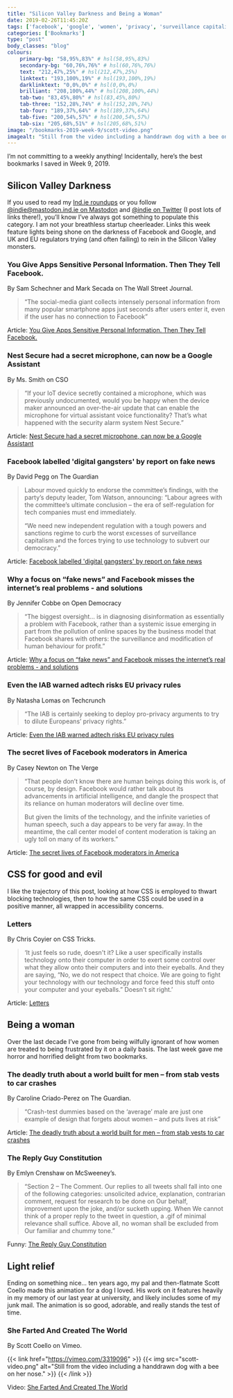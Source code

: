 ```yaml
---
title: "Silicon Valley Darkness and Being a Woman"
date: 2019-02-26T11:45:20Z
tags: ['facebook', 'google', 'women', 'privacy', 'surveillance capitalism', 'accessibility']
categories: ['Bookmarks']
type: "post"
body_classes: "blog"
colours:
    primary-bg: "58,95%,83%" # hsl(58,95%,83%)
    secondary-bg: "60,76%,76%" # hsl(60,76%,76%)
    text: "212,47%,25%" # hsl(212,47%,25%)
    linktext: "193,100%,19%" # hsl(193,100%,19%)
    darklinktext: "0,0%,0%" # hsl(0,0%,0%)
    brilliant: "208,100%,44%" # hsl(208,100%,44%)
    tab-two: "83,45%,80%" # hsl(83,45%,80%)
    tab-three: "152,28%,74%" # hsl(152,28%,74%)
    tab-four: "189,37%,64%" # hsl(189,37%,64%)
    tab-five: "200,54%,57%" # hsl(200,54%,57%)
    tab-six: "205,68%,51%" # hsl(205,68%,51%)
image: "/bookmarks-2019-week-9/scott-video.png"
imagealt: "Still from the video including a handdrawn dog with a bee on her nose."
---
```


I’m not committing to a weekly anything! Incidentally, here’s the best bookmarks I saved in Week 9, 2019.<!--more-->

## Silicon Valley Darkness

If you used to read my [Ind.ie roundups](https://ind.ie/news) or you follow [@indie@mastodon.ind.ie on Mastodon](https://mastodon.ind.ie/@indie) and [@indie on Twitter](https://twitter.com/indie) (I post lots of links there!), you’ll know I’ve always got something to populate this category. I am not your breathless startup cheerleader. Links this week feature lights being shone on the darkness of Facebook and Google, and UK and EU regulators trying (and often failing) to rein in the Silicon Valley monsters.

### You Give Apps Sensitive Personal Information. Then They Tell Facebook.

By Sam Schechner and Mark Secada on The Wall Street Journal.

> “The social-media giant collects intensely personal information from many popular smartphone apps just seconds after users enter it, even if the user has no connection to Facebook”

Article: [You Give Apps Sensitive Personal Information. Then They Tell Facebook.](https://www.wsj.com/articles/you-give-apps-sensitive-personal-information-then-they-tell-facebook-11550851636)



### Nest Secure had a secret microphone, can now be a Google Assistant

By Ms. Smith on CSO

> “If your IoT device secretly contained a microphone, which was previously undocumented, would you be happy when the device maker announced an over-the-air update that can enable the microphone for virtual assistant voice functionality? That’s what happened with the security alarm system Nest Secure.”

Article: [Nest Secure had a secret microphone, can now be a Google Assistant](https://www.csoonline.com/article/3336227/security/nest-secure-had-a-secret-microphone-can-now-be-a-google-assistant.html)



### Facebook labelled 'digital gangsters' by report on fake news

By David Pegg on The Guardian 

> Labour moved quickly to endorse the committee’s findings, with the party’s deputy leader, Tom Watson, announcing: “Labour agrees with the committee’s ultimate conclusion – the era of self-regulation for tech companies must end immediately. 
>
> “We need new independent regulation with a tough powers and sanctions regime to curb the worst excesses of surveillance capitalism and the forces trying to use technology to subvert our democracy.”

Article: [Facebook labelled 'digital gangsters' by report on fake news](https://www.theguardian.com/technology/2019/feb/18/facebook-fake-news-investigation-report-regulation-privacy-law-dcms)



### Why a focus on “fake news” and Facebook misses the internet’s real problems - and solutions

By Jennifer Cobbe on Open Democracy

> “The biggest oversight… is in diagnosing disinformation as essentially a problem with Facebook, rather than a systemic issue emerging in part from the pollution of online spaces by the business model that Facebook shares with others: the surveillance and modification of human behaviour for profit.”

Article: [Why a focus on “fake news” and Facebook misses the internet’s real problems - and solutions](https://www.opendemocracy.net/uk/jennifer-cobbe/why-focus-on-fake-news-and-facebook-misses-internets-real-problems-and-solutions)


### Even the IAB warned adtech risks EU privacy rules

By Natasha Lomas on Techcrunch

> “The IAB is certainly seeking to deploy pro-privacy arguments to try to dilute Europeans’ privacy rights.”

Article: [Even the IAB warned adtech risks EU privacy rules](https://techcrunch.com/2019/02/21/even-the-iab-warned-adtech-risks-eu-privacy-rules/)


### The secret lives of Facebook moderators in America

By Casey Newton on The Verge

> “That people don’t know there are human beings doing this work is, of course, by design. Facebook would rather talk about its advancements in artificial intelligence, and dangle the prospect that its reliance on human moderators will decline over time.
>
> But given the limits of the technology, and the infinite varieties of human speech, such a day appears to be very far away. In the meantime, the call center model of content moderation is taking an ugly toll on many of its workers.”

Article: [The secret lives of Facebook moderators in America](https://www.theverge.com/2019/2/25/18229714/cognizant-facebook-content-moderator-interviews-trauma-working-conditions-arizona)


## CSS for good and evil

I like the trajectory of this post, looking at how CSS is employed to thwart blocking technologies, then to how the same CSS could be used in a positive manner, all wrapped in accessibility concerns.

### <span>L</span><span>e</span><span>t</span><span>t</span><span>e</span><span>r</span><span>s</span>

By Chris Coyier on CSS Tricks.

> ‘It just feels so rude, doesn't it? Like a user specifically installs technology onto their computer in order to exert some control over what they allow onto their computers and into their eyeballs. And they are saying, “No, we do not respect that choice. We are going to fight your technology with our technology and force feed this stuff onto your computer and your eyeballs.” Doesn't sit right.’

Article: [<span>L</span><span>e</span><span>t</span><span>t</span><span>e</span><span>r</span><span>s</span>](https://css-tricks.com/spanl-spanspane-spanspant-spanspant-spanspane-spanspanr-spanspans-span/)



## Being a woman

Over the last decade I’ve gone from being wilfully ignorant of how women are treated to being frustrated by it on a daily basis. The last week gave me horror and horrified delight from two bookmarks.

### The deadly truth about a world built for men – from stab vests to car crashes

By Caroline Criado-Perez on The Guardian.

> “Crash-test dummies based on the ‘average’ male are just one example of design that forgets about women – and puts lives at risk”

Article: [The deadly truth about a world built for men – from stab vests to car crashes](https://www.theguardian.com/lifeandstyle/2019/feb/23/truth-world-built-for-men-car-crashes)



### The Reply Guy Constitution

By Emlyn Crenshaw on McSweeney’s.

> “Section 2 – The Comment. Our replies to all tweets shall fall into one of the following categories: unsolicited advice, explanation, contrarian comment, request for research to be done on Our behalf, improvement upon the joke, and/or sucketh upping. When We cannot think of a proper reply to the tweet in question, a .gif of minimal relevance shall suffice. Above all, no woman shall be excluded from Our familiar and chummy tone.”

Funny: [The Reply Guy Constitution](https://www.mcsweeneys.net/articles/the-reply-guy-constitution)


## Light relief

Ending on something nice… ten years ago, my pal and then-flatmate Scott Coello made this animation for a dog I loved. His work on it features heavily in my memory of our last year at university, and likely includes some of my junk mail. The animation is so good, adorable, and really stands the test of time.

### She Farted And Created The World

By Scott Coello on Vimeo.

{{< link href="https://vimeo.com/3319096" >}}
    {{< img src="scott-video.png" alt="Still from the video including a handdrawn dog with a bee on her nose." >}}
{{< /link >}}

Video: [She Farted And Created The World](https://vimeo.com/3319096)